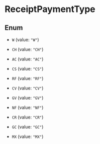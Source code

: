 

# ReceiptPaymentType

## Enum


* `W` (value: `"W"`)

* `CH` (value: `"CH"`)

* `AC` (value: `"AC"`)

* `CS` (value: `"CS"`)

* `RF` (value: `"RF"`)

* `CV` (value: `"CV"`)

* `GV` (value: `"GV"`)

* `NF` (value: `"NF"`)

* `CR` (value: `"CR"`)

* `GC` (value: `"GC"`)

* `MX` (value: `"MX"`)



